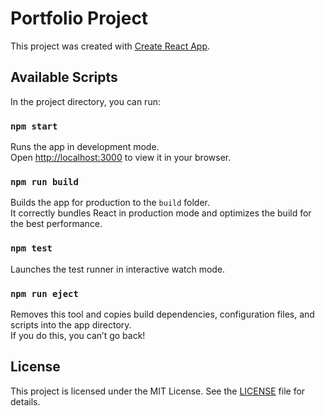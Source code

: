 # Portfolio Project

This project was created with [Create React App](https://github.com/facebook/create-react-app).

## Available Scripts

In the project directory, you can run:

### `npm start`

Runs the app in development mode.\
Open [http://localhost:3000](http://localhost:3000) to view it in your browser.

### `npm run build`

Builds the app for production to the `build` folder.\
It correctly bundles React in production mode and optimizes the build for the best performance.

### `npm test`

Launches the test runner in interactive watch mode.

### `npm run eject`

Removes this tool and copies build dependencies, configuration files, and scripts into the app directory.\
If you do this, you can’t go back!

## License

This project is licensed under the MIT License. See the [LICENSE](LICENSE) file for details.
